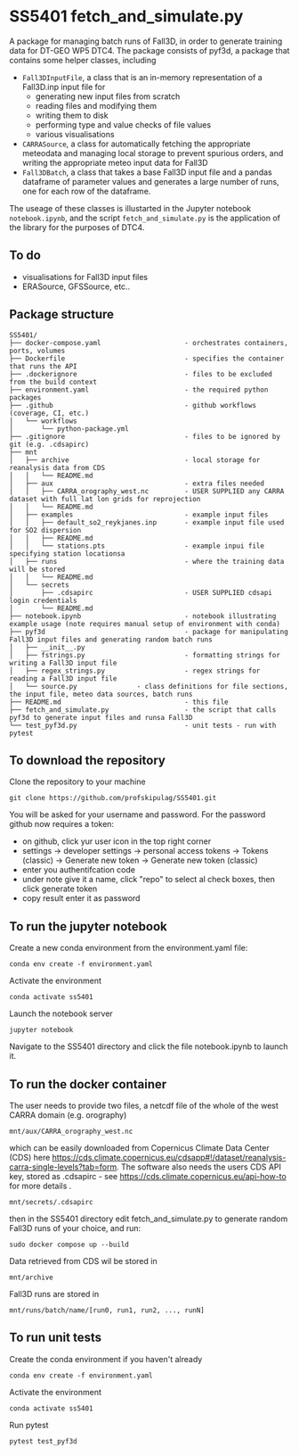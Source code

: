 # SS5401 fetch_and_simulate.py
A package for managing batch runs of Fall3D, in order to generate training data for DT-GEO WP5 DTC4. The package consists of pyf3d, a package that contains some helper classes, including

 * `Fall3DInputFile`, a class that is an in-memory representation of a Fall3D.inp input file for
   * generating new input files from scratch
   * reading files and modifying them
   * writing them to disk
   * performing type and value checks of file values
   * various visualisations
 * `CARRASource`, a class for automatically fetching the appropriate meteodata and managing local storage to prevent spurious orders, and writing the appropriate meteo input data for Fall3D
 * `Fall3DBatch`, a class that takes a base Fall3D input file and a pandas dataframe of parameter values and generates a large number of runs, one for each row of the dataframe.

The useage of these classes is illustarted in the Jupyter notebook `notebook.ipynb`, and the script `fetch_and_simulate.py` is the application of the library for the purposes of DTC4. 

## To do
 * visualisations for Fall3D input files
 * ERASource, GFSSource, etc..
 
## Package structure


    SS5401/
    ├── docker-compose.yaml                     - orchestrates containers, ports, volumes
    ├── Dockerfile                              - specifies the container that runs the API
    ├── .dockerignore                           - files to be excluded from the build context
    ├── environment.yaml                        - the required python packages
    ├── .github                                 - github workflows (coverage, CI, etc.)
    │   └── workflows
    │       └── python-package.yml
    ├── .gitignore                              - files to be ignored by git (e.g. .cdsapirc)
    ├── mnt
    │   ├── archive                             - local storage for reanalysis data from CDS
    │   │   └── README.md
    │   ├── aux                                 - extra files needed
    │   │   ├── CARRA_orography_west.nc         - USER SUPPLIED any CARRA dataset with full lat lon grids for reprojection    
    │   │   └── README.md
    │   ├── examples                            - example input files
    │   │   ├── default_so2_reykjanes.inp       - example input file used for SO2 dispersion
    │   │   ├── README.md
    │   │   └── stations.pts                    - example inpui file specifying station locationsa
    │   ├── runs                                - where the training data will be stored
    │   │   └── README.md
    │   └── secrets
    │       ├── .cdsapirc                       - USER SUPPLIED cdsapi login credentials 
    │       └── README.md
    ├── notebook.ipynb                          - notebook illustrating example usage (note requires manual setup of environment with conda)
    ├── pyf3d                                   - package for manipulating Fall3D input files and generating random batch runs
    │   ├── __init__.py
    │   ├── fstrings.py                         - formatting strings for writing a Fall3D input file
    │   ├── regex_strings.py                    - regex strings for reading a Fall3D input file
    │   └── source.py				- class definitions for file sections, the input file, meteo data sources, batch runs
    ├── README.md                               - this file
    ├── fetch_and_simulate.py                   - the script that calls pyf3d to generate input files and runsa Fall3D
    └── test_pyf3d.py                           - unit tests - run with pytest


## To download the repository
Clone the repository to your machine

    git clone https://github.com/profskipulag/SS5401.git

You will be asked for your username and password. For the password github now requires a token:
- on github, click yur user icon in the top right corner
- settings -> developer settings -> personal access tokens -> Tokens (classic) -> Generate new token -> Generate new token (classic) 
- enter you authentifcation code
- under note give it a name, click "repo" to select al check boxes, then click generate token
- copy result enter it as password

## To run the jupyter notebook
Create a new conda environment from the environment.yaml file:

    conda env create -f environment.yaml

Activate the environment

    conda activate ss5401
    
Launch the notebook server

    jupyter notebook
    
Navigate to the SS5401 directory and click the file notebook.ipynb to launch it.

## To run the docker container
The user needs to provide two files, a netcdf file of the whole of the west CARRA domain (e.g. orography)

    mnt/aux/CARRA_orography_west.nc
    
which can be easily downloaded from Copernicus Climate Data Center (CDS) here https://cds.climate.copernicus.eu/cdsapp#!/dataset/reanalysis-carra-single-levels?tab=form. The software also needs the users CDS API key, stored as .cdsapirc - see https://cds.climate.copernicus.eu/api-how-to for more details .

    mnt/secrets/.cdsapirc
    
then in the SS5401 directory edit fetch_and_simulate.py to generate random Fall3D runs of your choice, and run:

    sudo docker compose up --build 
    
Data retrieved from CDS wil be stored in 

    mnt/archive
    
Fall3D runs are stored in

    mnt/runs/batch/name/[run0, run1, run2, ..., runN]
    
## To run unit tests
Create the conda environment if you haven't already

    conda env create -f environment.yaml

Activate the environment

    conda activate ss5401
    
Run pytest

    pytest test_pyf3d



    
  
